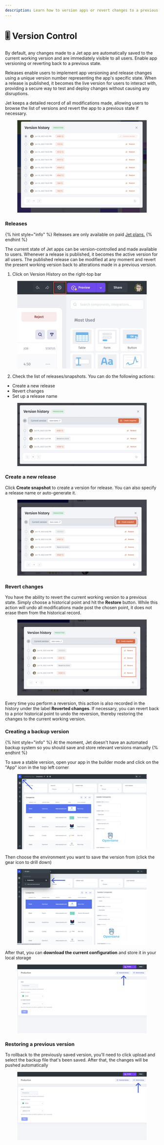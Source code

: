 ```yaml
---
description: Learn how to version apps or revert changes to a previous state.
---
```


# 🎚 Version Control

By default, any changes made to a Jet app are automatically saved to the current working version and are immediately visible to all users. Enable app versioning or reverting back to a previous state.

Releases enable users to implement app versioning and release changes using a unique version number representing the app's specific state. When a release is published, it becomes the live version for users to interact with, providing a secure way to test and deploy changes without causing any disruptions.&#x20;

Jet keeps a detailed record of all modifications made, allowing users to browse the list of versions and revert the app to a previous state if necessary.

<figure><img src="../.gitbook/assets/image (10).png" alt=""><figcaption></figcaption></figure>

### Releases

{% hint style="info" %}
Releases are only available on paid [Jet plans.](https://www.jetadmin.io/pricing/internal-tool)
{% endhint %}

The current state of Jet apps can be version-controlled and made available to users. Whenever a release is published, it becomes the active version for all users. The published release can be modified at any moment and revert the present working version back to alterations made in a previous version.

1. Click on Version History on the right-top bar

<figure><img src="../.gitbook/assets/Untitled 9.jpg" alt=""><figcaption></figcaption></figure>

2. Check the list of releases/snapshots. You can do the following actions:

* Create a new release
* Revert changes
* Set up a release name

<figure><img src="../.gitbook/assets/image (5).png" alt=""><figcaption></figcaption></figure>

### Create a new release

Click **Create snapshot** to create a version for release. You can also specify a release name or auto-generate it.&#x20;

<figure><img src="../.gitbook/assets/sp.jpg" alt=""><figcaption></figcaption></figure>

### Revert changes

You have the ability to revert the current working version to a previous state. Simply choose a historical point and hit the **Restore** button. While this action will undo all modifications made post the chosen point, it does not erase them from the historical record.

<figure><img src="../.gitbook/assets/re.jpg" alt=""><figcaption></figcaption></figure>

Every time you perform a reversion, this action is also recorded in the history under the label **Reverted changes**. If necessary, you can revert back to a prior historical point to undo the reversion, thereby restoring the changes to the current working version.



### Creating a backup version

{% hint style="info" %}
At the moment, Jet doesn't have an automated backup system so you should save and store relevant versions manually
{% endhint %}

To save a stable version, open your app in the builder mode and click on the "App" icon in the top left corner

<figure><img src="../.gitbook/assets/Group 756 (1).png" alt=""><figcaption></figcaption></figure>

Then choose the environment you want to save the version from (click the gear icon to drill down)

<figure><img src="../.gitbook/assets/Group 755.png" alt=""><figcaption></figcaption></figure>

After that, you can **download the current configuration** and store it in your local storage



<figure><img src="../.gitbook/assets/Group 7571.png" alt=""><figcaption></figcaption></figure>

### Restoring a previous version

To rollback to the previously saved version, you'll need to click upload and select the backup file that's been saved. After that, the changes will be pushed automatically



<figure><img src="../.gitbook/assets/Group 7581.png" alt=""><figcaption></figcaption></figure>

